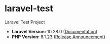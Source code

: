 # laravel-test

Laravel Test Project

- **Laravel Version:** 10.28.0 (<a href="https://laravel.com/docs/10.x" target="_blank">Documentation</a>)
- **PHP Version:** 8.1.23 (<a href="https://www.php.net/releases/8_1_23.php" target="_blank">Release Announcement</a>)
